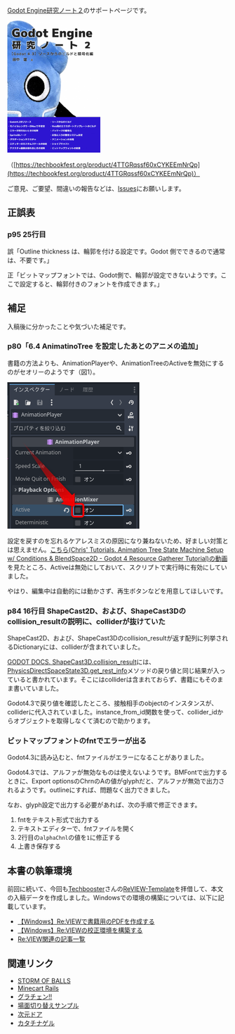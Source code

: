 [Godot Engine研究ノート２](https://techbookfest.org/product/4TTGRqssf60xCYKEEmNrQp)のサポートページです。

<a href="https://techbookfest.org/product/4TTGRqssf60xCYKEEmNrQp">
<img src="images/cover.png" alt="Godot Engine研究ノート２" style="height: 300px">
</a>

（[https://techbookfest.org/product/4TTGRqssf60xCYKEEmNrQp](https://techbookfest.org/product/4TTGRqssf60xCYKEEmNrQp)）


ご意見、ご要望、間違いの報告などは、[Issues](https://github.com/am1tanaka/GodotResearchNoteBook2/issues)にお願いします。

## 正誤表

### p95 25行目

誤「Outline thickness は、輪郭を付ける設定です。Godot 側でできるので通常は、不要です。」

正「ビットマップフォントでは、Godot側で、輪郭が設定できないようです。ここで設定すると、輪郭付きのフォントを作成できます。」

## 補足

入稿後に分かったことや気づいた補足です。

### p80「6.4 AnimatinoTree を設定したあとのアニメの追加」

書籍の方法よりも、AnimationPlayerや、AnimationTreeのActiveを無効にするのがセオリーのようです（図1）。

![図1. AnimationPlayerのActiveを無効](images/img00.png)

設定を戻すのを忘れるケアレスミスの原因になり兼ねないため、好ましい対策とは思えません。[こちら(Chris' Tutorials. Animation Tree State Machine Setup w/ Conditions & BlendSpace2D - Godot 4 Resource Gatherer Tutorial)の動画](https://youtu.be/WrMORzl3g1U?feature=shared)を見たところ、Activeは無効にしておいて、スクリプトで実行時に有効にしていました。

やはり、編集中は自動的には動かさず、再生ボタンなどを用意してほしいです。

### p84 16行目 ShapeCast2D、および、ShapeCast3Dのcollision_resultの説明に、colliderが抜けていた

ShapeCast2D、および、ShapeCast3Dのcollision_resultが返す配列に列挙されるDictionaryには、colliderが含まれていました。

[GODOT DOCS. ShapeCast3D.collision_result](https://docs.godotengine.org/ja/4.x/classes/class_shapecast3d.html#class-shapecast3d-property-collision-result)には、[PhysicsDirectSpaceState3D.get_rest_info](https://docs.godotengine.org/ja/4.x/classes/class_physicsdirectspacestate3d.html#class-physicsdirectspacestate3d-method-get-rest-info)メソッドの戻り値と同じ結果が入っていると書かれています。そこにはcolliderは含まれておらず、書籍にもそのまま書いていました。

Godot4.3で戻り値を確認したところ、接触相手のobjectのインスタンスが、colliderに代入されていました。instance_from_id関数を使って、collider_idからオブジェクトを取得しなくて済むので助かります。

### ビットマップフォントのfntでエラーが出る

Godot4.3に読み込むと、fntファイルがエラーになることがありました。

Godot4.3では、アルファが無効なものは使えないようです。BMFontで出力するときに、Export optionsのChrnのAの値がglyphだと、アルファが無効で出力されるようです。outlineにすれば、問題なく出力できました。

なお、glyph設定で出力する必要があれば、次の手順で修正できます。

1. fntをテキスト形式で出力する
2. テキストエディターで、fntファイルを開く
3. 2行目の`alphaChnl`の値を`1`に修正する
4. 上書き保存する


## 本書の執筆環境

前回に続いて、今回も[Techbooster](https://techbooster.booth.pm/)さんの[ReVIEW-Template](https://github.com/TechBooster/ReVIEW-Template)を拝借して、本文の入稿データを作成しました。Windowsでの環境の構築については、以下に記載しています。

- [【Windows】Re:VIEWで書籍用のPDFを作成する](https://am1tanaka.hatenablog.com/entry/2023/09/15/235402)
- [【Windows】Re:VIEWの校正環境を構築する](https://am1tanaka.hatenablog.com/entry/2023/09/23/223924)
- [Re:VIEW関連の記事一覧](https://am1tanaka.hatenablog.com/archive/category/Re%3AVIEW)

## 関連リンク
- [STORM OF BALLS](https://am1tanaka.itch.io/storm-of-balls)
- [Minecart Rails](https://am1tanaka.itch.io/minecart-rails)
- [グラチェン!!](https://godotplayer.com/games/grachan)
- [場面切り替えサンプル](https://github.com/am1tanaka/ChangeSceneSample)
- [次元ドア](https://itch.io/jam/brackeys-11/rate/2524745)
- [カタチナゲル](https://am1.games/katachi/)
